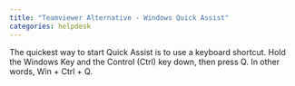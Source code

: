 ```yaml
---
title: "Teamviewer Alternative - Windows Quick Assist"
categories: helpdesk
---
```


The quickest way to start Quick Assist is to use a keyboard shortcut. Hold the Windows Key and the Control (Ctrl) key down, then press Q. In other words, Win + Ctrl + Q.